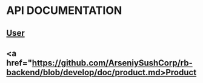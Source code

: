 # API DOCUMENTATION

## <a href="https://github.com/ArseniySushCorp/rb-backend/blob/develop/doc/user.md">User</a>

## <a href="https://github.com/ArseniySushCorp/rb-backend/blob/develop/doc/product.md>Product</a>

